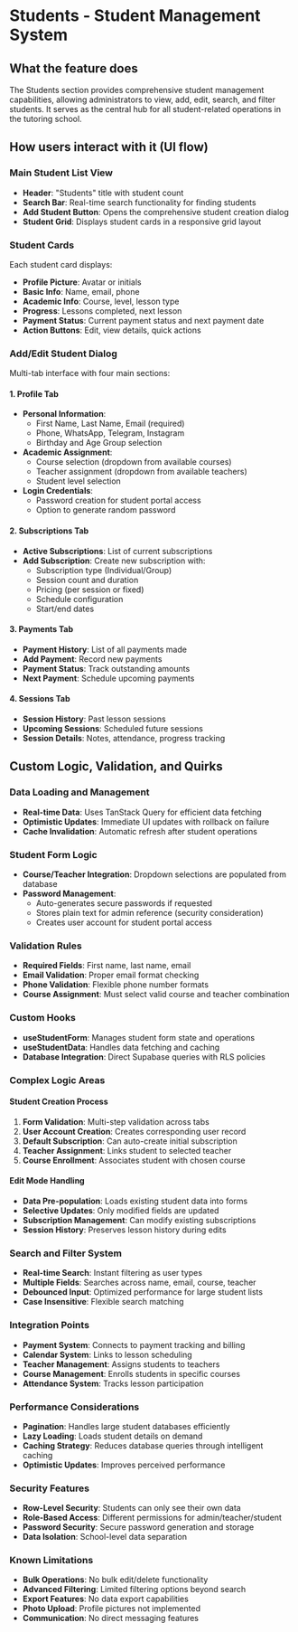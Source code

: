 
# Students - Student Management System

## What the feature does
The Students section provides comprehensive student management capabilities, allowing administrators to view, add, edit, search, and filter students. It serves as the central hub for all student-related operations in the tutoring school.

## How users interact with it (UI flow)

### Main Student List View
- **Header**: "Students" title with student count
- **Search Bar**: Real-time search functionality for finding students
- **Add Student Button**: Opens the comprehensive student creation dialog
- **Student Grid**: Displays student cards in a responsive grid layout

### Student Cards
Each student card displays:
- **Profile Picture**: Avatar or initials
- **Basic Info**: Name, email, phone
- **Academic Info**: Course, level, lesson type
- **Progress**: Lessons completed, next lesson
- **Payment Status**: Current payment status and next payment date
- **Action Buttons**: Edit, view details, quick actions

### Add/Edit Student Dialog
Multi-tab interface with four main sections:

#### 1. Profile Tab
- **Personal Information**:
  - First Name, Last Name, Email (required)
  - Phone, WhatsApp, Telegram, Instagram
  - Birthday and Age Group selection
- **Academic Assignment**:
  - Course selection (dropdown from available courses)
  - Teacher assignment (dropdown from available teachers)
  - Student level selection
- **Login Credentials**:
  - Password creation for student portal access
  - Option to generate random password

#### 2. Subscriptions Tab
- **Active Subscriptions**: List of current subscriptions
- **Add Subscription**: Create new subscription with:
  - Subscription type (Individual/Group)
  - Session count and duration
  - Pricing (per session or fixed)
  - Schedule configuration
  - Start/end dates

#### 3. Payments Tab
- **Payment History**: List of all payments made
- **Add Payment**: Record new payments
- **Payment Status**: Track outstanding amounts
- **Next Payment**: Schedule upcoming payments

#### 4. Sessions Tab
- **Session History**: Past lesson sessions
- **Upcoming Sessions**: Scheduled future sessions
- **Session Details**: Notes, attendance, progress tracking

## Custom Logic, Validation, and Quirks

### Data Loading and Management
- **Real-time Data**: Uses TanStack Query for efficient data fetching
- **Optimistic Updates**: Immediate UI updates with rollback on failure
- **Cache Invalidation**: Automatic refresh after student operations

### Student Form Logic
- **Course/Teacher Integration**: Dropdown selections are populated from database
- **Password Management**: 
  - Auto-generates secure passwords if requested
  - Stores plain text for admin reference (security consideration)
  - Creates user account for student portal access

### Validation Rules
- **Required Fields**: First name, last name, email
- **Email Validation**: Proper email format checking
- **Phone Validation**: Flexible phone number formats
- **Course Assignment**: Must select valid course and teacher combination

### Custom Hooks
- **useStudentForm**: Manages student form state and operations
- **useStudentData**: Handles data fetching and caching
- **Database Integration**: Direct Supabase queries with RLS policies

### Complex Logic Areas

#### Student Creation Process
1. **Form Validation**: Multi-step validation across tabs
2. **User Account Creation**: Creates corresponding user record
3. **Default Subscription**: Can auto-create initial subscription
4. **Teacher Assignment**: Links student to selected teacher
5. **Course Enrollment**: Associates student with chosen course

#### Edit Mode Handling
- **Data Pre-population**: Loads existing student data into forms
- **Selective Updates**: Only modified fields are updated
- **Subscription Management**: Can modify existing subscriptions
- **Session History**: Preserves lesson history during edits

### Search and Filter System
- **Real-time Search**: Instant filtering as user types
- **Multiple Fields**: Searches across name, email, course, teacher
- **Debounced Input**: Optimized performance for large student lists
- **Case Insensitive**: Flexible search matching

### Integration Points
- **Payment System**: Connects to payment tracking and billing
- **Calendar System**: Links to lesson scheduling
- **Teacher Management**: Assigns students to teachers
- **Course Management**: Enrolls students in specific courses
- **Attendance System**: Tracks lesson participation

### Performance Considerations
- **Pagination**: Handles large student databases efficiently
- **Lazy Loading**: Loads student details on demand
- **Caching Strategy**: Reduces database queries through intelligent caching
- **Optimistic Updates**: Improves perceived performance

### Security Features
- **Row-Level Security**: Students can only see their own data
- **Role-Based Access**: Different permissions for admin/teacher/student
- **Password Security**: Secure password generation and storage
- **Data Isolation**: School-level data separation

### Known Limitations
- **Bulk Operations**: No bulk edit/delete functionality
- **Advanced Filtering**: Limited filtering options beyond search
- **Export Features**: No data export capabilities
- **Photo Upload**: Profile pictures not implemented
- **Communication**: No direct messaging features
